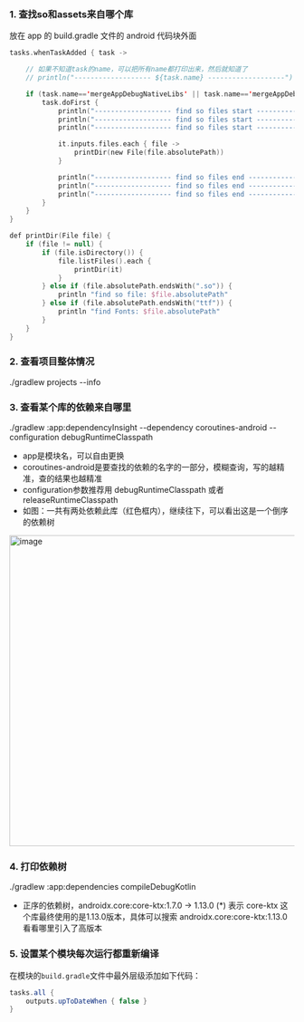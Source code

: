 ### 1. 查找so和assets来自哪个库

放在 app 的 build.gradle 文件的 android 代码块外面

```Kotlin
tasks.whenTaskAdded { task ->

    // 如果不知道task的name，可以把所有name都打印出来，然后就知道了
    // println("------------------- ${task.name} -------------------")

    if (task.name=='mergeAppDebugNativeLibs' || task.name=='mergeAppDebugAssets') {
        task.doFirst {
            println("------------------- find so files start -------------------")
            println("------------------- find so files start -------------------")
            println("------------------- find so files start -------------------")

            it.inputs.files.each { file ->
                printDir(new File(file.absolutePath))
            }

            println("------------------- find so files end -------------------")
            println("------------------- find so files end -------------------")
            println("------------------- find so files end -------------------")
        }
    }
}

def printDir(File file) {
    if (file != null) {
        if (file.isDirectory()) {
            file.listFiles().each {
                printDir(it)
            }
        } else if (file.absolutePath.endsWith(".so")) {
            println "find so file: $file.absolutePath"
        } else if (file.absolutePath.endsWith("ttf")) {
            println "find Fonts: $file.absolutePath"
        }
    }
}
```

### 2. 查看项目整体情况
./gradlew projects --info

### 3. 查看某个库的依赖来自哪里
./gradlew :app:dependencyInsight --dependency coroutines-android --configuration debugRuntimeClasspath
- app是模块名，可以自由更换
- coroutines-android是要查找的依赖的名字的一部分，模糊查询，写的越精准，查的结果也越精准
- configuration参数推荐用 debugRuntimeClasspath 或者 releaseRuntimeClasspath
- 如图：一共有两处依赖此库（红色框内），继续往下，可以看出这是一个倒序的依赖树
<img width="876" height="549" alt="image" src="https://github.com/user-attachments/assets/b43c79ac-eba0-4aad-9b1a-9cb707d0af2d" />

### 4. 打印依赖树
./gradlew :app:dependencies compileDebugKotlin
- 正序的依赖树，androidx.core:core-ktx:1.7.0 -> 1.13.0 (*) 表示 core-ktx 这个库最终使用的是1.13.0版本，具体可以搜索 androidx.core:core-ktx:1.13.0 看看哪里引入了高版本

### 5. 设置某个模块每次运行都重新编译
在模块的`build.gradle`文件中最外层级添加如下代码：
```Groovy
tasks.all {
    outputs.upToDateWhen { false }
}
```
